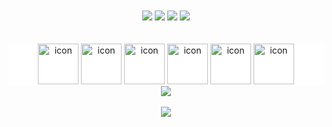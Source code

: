 

<!--
**sejung1218/sejung1218** is a ✨ _special_ ✨ repository because its `README.md` (this file) appears on your GitHub profile.

Here are some ideas to get you started:

- 🔭 I’m currently working on ...
- 🌱 I’m currently learning ...
- 👯 I’m looking to collaborate on ...
- 🤔 I’m looking for help with ...
- 💬 Ask me about ...
- 📫 How to reach me: ...
- 😄 Pronouns: ...
- ⚡ Fun fact: ...
-->

<div align='center'>
  
  <!-- ### Hello ! 👋 -->
  
  <br/>
<!--   [![sejung1218's wakatime stats](https://github-readme-stats.vercel.app/api/wakatime?username=sejung1218)](https://github.com/sejung1218/github-readme-stats) -->
  <br/>
  
  <div>
    <img src="https://img.shields.io/badge/React-61DAFB?style=for-the-badge&logo=React&logoColor=black"/> 
    <img src="https://img.shields.io/badge/JavaScript-F7DF1E?style=for-the-badge&logo=JavaScript&logoColor=black"/> 
    <img src="https://img.shields.io/badge/TypeScript-3178C6?style=for-the-badge&logo=TypeScript&logoColor=black"/> 
    <img src="https://img.shields.io/badge/Next.js-FFFFFF?style=for-the-badge&logo=Next.js&logoColor=black"/>
  </div>
  
  <br/>
  <br/>
  
  
  <div style="background-color: #ffffff">
    <img src="https://techstack-generator.vercel.app/ts-icon.svg" alt="icon" width="65" height="65" />
    <img src="https://techstack-generator.vercel.app/react-icon.svg" alt="icon" width="65" height="65" />
    <img src="https://techstack-generator.vercel.app/github-icon.svg" alt="icon" width="65" height="65" color='white' />
<!--     <img src="https://techstack-generator.vercel.app/nginx-icon.svg" alt="icon" width="65" height="65" /> -->
    <img src="https://techstack-generator.vercel.app/js-icon.svg" alt="icon" width="65" height="65" />
    <img src="https://techstack-generator.vercel.app/eslint-icon.svg" alt="icon" width="65" height="65" />
    <img src="https://techstack-generator.vercel.app/prettier-icon.svg" alt="icon" width="65" height="65"/>
  </div>
 

  
  <!--![sejung1218's github stats](https://github-readme-stats.vercel.app/api?username=sejung1218&show_icons=true&theme=react)-->
  <img src="https://github-readme-stats.vercel.app/api?username=sejung1218&show_icons=true&theme=dark&count_private=true" />
  
  <br/>
  <br/>
  
  <!--[![Top Langs](https://github-readme-stats.vercel.app/api/top-langs/?username=sejung1218&layout=compact)](https://github.com/sejung1218/github-readme-stats)-->
  <img src="https://github-readme-stats.vercel.app/api/top-langs/?username=sejung1218&theme=dark&layout=compact" />
</div>
